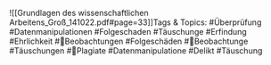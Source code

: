 
![[Grundlagen des wissenschaftlichen Arbeitens_Groß_141022.pdf#page=33]]Tags & Topics:
   #Überprüfung
   #Datenmanipulationen
   #Folgeschaden
   #Täuschunge
   #Erfindung
   #Ehrlichkeit
   #Beobachtungen
   #Folgeschäden
   #Beobachtunge
   #Täuschungen
   #Plagiate
   #Datenmanipulatione
   #Delikt
   #Täuschung